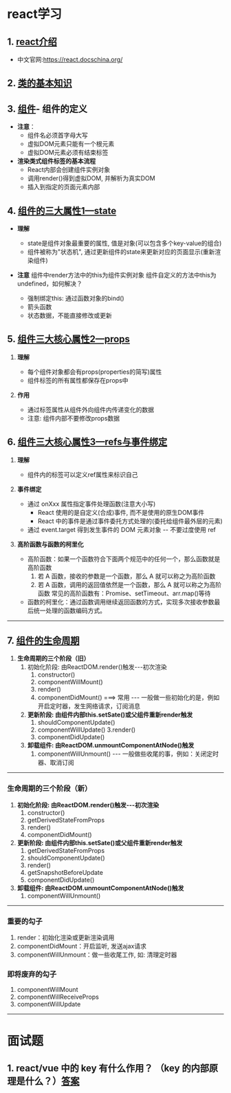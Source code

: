 # react学习
## 1. [react介绍](/docs/2_介绍.md)
   - 中文官网:https://react.docschina.org/
## 2. [类的基本知识](/docs/3_类的基本知识.md)
## 3. [组件](/docs/4_组件.md)- 组件的定义
 - **注意**：
    - 组件名必须首字母大写
    - 虚拟DOM元素只能有一个根元素
    - 虚拟DOM元素必须有结束标签
 - **渲染类式组件标签的基本流程**
    - React内部会创建组件实例对象
    - 调用render()得到虚拟DOM, 并解析为真实DOM
    - 插入到指定的页面元素内部 
## 4. [组件的三大属性1—state](/docs/5_组件的三大属性1—state.md)
- **理解**
  - state是组件对象最重要的属性, 值是对象(可以包含多个key-value的组合)
  - 组件被称为"状态机", 通过更新组件的state来更新对应的页面显示(重新渲染组件)

- **注意**   组件中render方法中的this为组件实例对象
组件自定义的方法中this为undefined，如何解决？
   - 强制绑定this: 通过函数对象的bind()
   - 箭头函数
   - 状态数据，不能直接修改或更新
## 5. [组件三大核心属性2—props](/docs/6_组件三大核心属性2—props.md)
1. **理解**
   - 每个组件对象都会有props(properties的简写)属性
   - 组件标签的所有属性都保存在props中

2. **作用**
   - 通过标签属性从组件外向组件内传递变化的数据
   - 注意: 组件内部不要修改props数据
## 6. [组件三大核心属性3—refs与事件绑定](/docs/7_组件三大核心属性3—refs与事件绑定.md)
   1. **理解**
      - 组件内的标签可以定义ref属性来标识自己
   2. **事件绑定**
      - 通过 onXxx 属性指定事件处理函数(注意大小写)
          - React 使用的是自定义(合成)事件, 而不是使用的原生DOM事件
          - React 中的事件是通过事件委托方式处理的(委托给组件最外层的元素)
      - 通过 event.target 得到发生事件的 DOM 元素对象 -- 不要过度使用 ref

   3. **高阶函数与函数的柯里化**
      - 高阶函数：如果一个函数符合下面两个规范中的任何一个，那么函数就是高阶函数
           1. 若 A 函数，接收的参数是一个函数，那么 A 就可以称之为高阶函数
           2. 若 A 函数，调用的返回值依然是一个函数，那么 A 就可以称之为高阶函数
                  常见的高阶函数有：Promise、setTimeout、arr.map()等待
      - 函数的柯里化：通过函数调用继续返回函数的方式，实现多次接收参数最后统一处理的函数编码方式。
---
## 7. [组件的生命周期](/docs/8_组件的生命周期.md)
   1. **生命周期的三个阶段（旧）**
      1. 初始化阶段: 由ReactDOM.render()触发---初次渲染
          1. constructor()
          2. componentWillMount()
          3. render()
          4. componentDidMount() ===> 常用
           --- 一般做一些初始化的是，例如开启定时器，发生网络请求，订阅消息
      2. **更新阶段: 由组件内部this.setSate()或父组件重新render触发**
          1. shouldComponentUpdate()
          2. componentWillUpdate()
          3.render()
          4. componentDidUpdate()
      3. **卸载组件: 由ReactDOM.unmountComponentAtNode()触发**
          1. componentWillUnmount() --- 
            一般做些收尾的事，例如：关闭定时器、取消订阅
---
### 生命周期的三个阶段（新）
   1. **初始化阶段: 由ReactDOM.render()触发---初次渲染**
       1. constructor()
       2. getDerivedStateFromProps 
       3. render()
       4. componentDidMount()
   2. **更新阶段: 由组件内部this.setSate()或父组件重新render触发**
       1. getDerivedStateFromProps
       2. shouldComponentUpdate()
       3. render()
       4. getSnapshotBeforeUpdate
       5. componentDidUpdate()
   3. **卸载组件: 由ReactDOM.unmountComponentAtNode()触发**
       1. componentWillUnmount()
---
### 重要的勾子
1. render：初始化渲染或更新渲染调用
2. componentDidMount：开启监听, 发送ajax请求
3. componentWillUnmount：做一些收尾工作, 如: 清理定时器
### 即将废弃的勾子
1. componentWillMount
2. componentWillReceiveProps
3. componentWillUpdate

---

# 面试题
## 1. react/vue 中的 key 有什么作用？ （key 的内部原理是什么？）[答案](/docs/1_经典面试题.md)